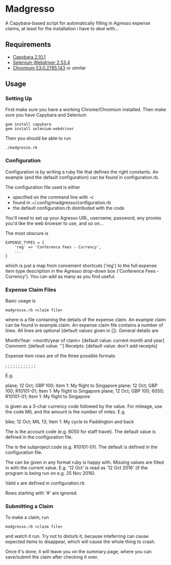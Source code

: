 # Madgresso

A Capybara-based script for automatically filling in Agresso expense claims, at
least for the installation i have to deal with...

## Requirements

* [Capybara 2.10.1](https://rubygems.org/gems/capybara)
* [Selenium Webdriver 2.53.4](https://rubygems.org/gems/selenium-webdriver/versions/2.53.4)
* [Chromium 53.0.2785.143](http://www.chromium.org/) or similar


## Usage

### Setting Up

First make sure you have a working Chrome/Chromium installed.
Then make sure you have Capybara and Selenium

    gem install capybara
    gem install selenium-webdriver

Then you should be able to run

    ./madgresso.rb


### Configuration

Configuration is by writing a ruby file that defines the right constants.  An
example (and the default configuration) can be found in configuration.rb.

The configuration file used is either

* specified on the command line with -c
* found in ~/.config/madgresso/configuration.rb
* the default configuration.rb distributed with the code

You'll need to set up your Agresso URL, username, password, any proxies you'd
like the web browser to use, and so on...

The most obscure is

    EXPENSE_TYPES = {
        'reg' => 'Conference Fees - Currency',
        ...
    }

which is just a map from convenient shortcuts ('reg') to the full expense item
type description in the Agresso drop-down box ('Conference Fees - Currency').
You can add as many as you find useful.


### Expense Claim Files

Basic usage is

    madgresso.rb <claim file>

where <claim file> is a file containing the details of the expense claim.
An example claim can be found in example.claim.
An expense claim file contains a number of lines.
All lines are optional (default values given in []).
General details are

  Month/Year: <month/year of claim> [default value: current month and year]
  Comment: <comment> [default value: '']
  Receipts: <path to pdf of receipt scans> [default value: don't add receipts]

Expense item rows are of the three possible formats

  <type>; <date>; <cur> <amount>; <desc>
  <type>; <date>; <cur> <amount>; <sub-project>; <desc>
  <type>; <date>; <cur> <amount>; <account>; <sub-project>; <desc>

E.g.

  plane; 12 Oct; GBP 100; Item 1: My flight to Singapore
  plane; 12 Oct; GBP 100; R10101-01; Item 1: My flight to Singapore
  plane; 12 Oct; GBP 100; 6050; R10101-01; Item 1: My flight to Singapore

<cur> is given as a 3-char currency code followed by the value.  For mileage,
use the code MIL and the amount is the number of miles.  E.g.

  bike; 12 Oct; MIL 13; Item 1: My cycle to Paddington and back

The <account> is the account code (e.g. 6050 for staff travel).  The default
value is defined in the configuration file.

The <subproject> is the subproject code (e.g. R10101-01).  The default is
defined in the configuration file.

The <date> can be given in any format ruby is happy with.  Missing values are
filled in with the current value.  E.g. '12 Oct' is read as '12 Oct 2016' (if
the program is being run on e.g. 25 Nov 2016).

Valid <type>s are defined in configuration.rb

Rows starting with '#' are ignored.


### Submitting a Claim

To make a claim, run

    madgresso.rb <claim file>

and watch it run.
Try not to disturb it, because inteferring can cause expected items to
disappear, which will cause the whole thing to crash.

Once it's done, it will leave you on the summary page, where you can save/submit
the claim after checking it over.
